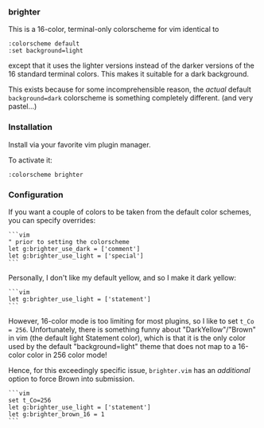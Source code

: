 ### brighter

This is a 16-color, terminal-only colorscheme for vim identical to

    :colorscheme default
    :set background=light

except that it uses the lighter versions instead of the darker versions
of the 16 standard terminal colors.  This makes it suitable for a dark
background.

This exists because for some incomprehensible reason, the *actual* default
`background=dark` colorscheme is something completely different.
(and very pastel...)

### Installation

Install via your favorite vim plugin manager.

To activate it:

    :colorscheme brighter

### Configuration

If you want a couple of colors to be taken from the default color schemes,
you can specify overrides:

    ```vim
    " prior to setting the colorscheme
    let g:brighter_use_dark = ['comment']
    let g:brighter_use_light = ['special']
    ```

Personally, I don't like my default yellow, and so I make it dark yellow:

    ```vim
    let g:brighter_use_light = ['statement']
    ```

However, 16-color mode is too limiting for most plugins,
so I like to set `t_Co = 256`.
Unfortunately, there is something funny about "DarkYellow"/"Brown" in vim
(the default light Statement color),
which is that it is the only color used by the default "background=light"
theme that does not map to a 16-color color in 256 color mode!

Hence, for this exceedingly specific issue,
`brighter.vim` has an *additional* option to force Brown into submission.

    ```vim
    set t_Co=256
    let g:brighter_use_light = ['statement']
    let g:brighter_brown_16 = 1
    ```

